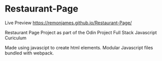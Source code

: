 # Restaurant-Page

Live Preview
https://remonjames.github.io/Restaurant-Page/

Restaurant Page Project as part of the Odin Project Full Stack Javascript Curiculum

Made using javascipt to create html elements. Modular Javascript files bundled with webpack.